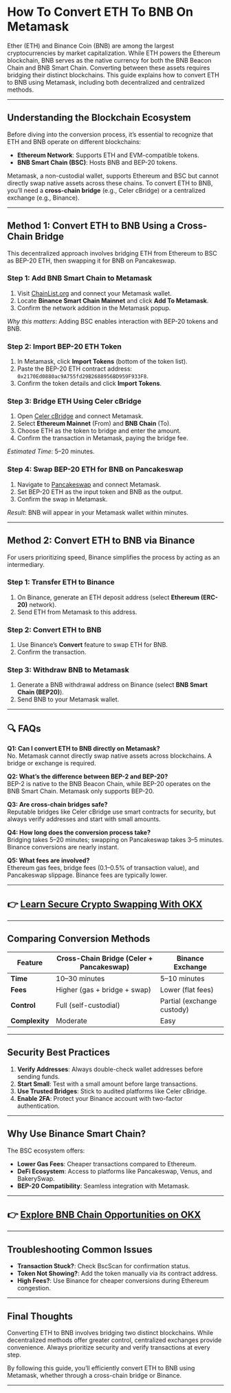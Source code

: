 # How To Convert ETH To BNB On Metamask  

Ether (ETH) and Binance Coin (BNB) are among the largest cryptocurrencies by market capitalization. While ETH powers the Ethereum blockchain, BNB serves as the native currency for both the BNB Beacon Chain and BNB Smart Chain. Converting between these assets requires bridging their distinct blockchains. This guide explains how to convert ETH to BNB using Metamask, including both decentralized and centralized methods.  

---

## Understanding the Blockchain Ecosystem  

Before diving into the conversion process, it’s essential to recognize that ETH and BNB operate on different blockchains:  
- **Ethereum Network**: Supports ETH and EVM-compatible tokens.  
- **BNB Smart Chain (BSC)**: Hosts BNB and BEP-20 tokens.  

Metamask, a non-custodial wallet, supports Ethereum and BSC but cannot directly swap native assets across these chains. To convert ETH to BNB, you’ll need a **cross-chain bridge** (e.g., Celer cBridge) or a centralized exchange (e.g., Binance).  

---

## Method 1: Convert ETH to BNB Using a Cross-Chain Bridge  

This decentralized approach involves bridging ETH from Ethereum to BSC as BEP-20 ETH, then swapping it for BNB on Pancakeswap.  

### Step 1: Add BNB Smart Chain to Metamask  
1. Visit [ChainList.org](https://chainlist.org/) and connect your Metamask wallet.  
2. Locate **Binance Smart Chain Mainnet** and click **Add To Metamask**.  
3. Confirm the network addition in the Metamask popup.  

*Why this matters*: Adding BSC enables interaction with BEP-20 tokens and BNB.  

### Step 2: Import BEP-20 ETH Token  
1. In Metamask, click **Import Tokens** (bottom of the token list).  
2. Paste the BEP-20 ETH contract address: `0x2170Ed0880ac9A755fd29B2688956BD959F933F8`.  
3. Confirm the token details and click **Import Tokens**.  

### Step 3: Bridge ETH Using Celer cBridge  
1. Open [Celer cBridge](https://cbridge.celer.network/) and connect Metamask.  
2. Select **Ethereum Mainnet** (From) and **BNB Chain** (To).  
3. Choose ETH as the token to bridge and enter the amount.  
4. Confirm the transaction in Metamask, paying the bridge fee.  

*Estimated Time*: 5–20 minutes.  

### Step 4: Swap BEP-20 ETH for BNB on Pancakeswap  
1. Navigate to [Pancakeswap](https://pancakeswap.finance/swap) and connect Metamask.  
2. Set BEP-20 ETH as the input token and BNB as the output.  
3. Confirm the swap in Metamask.  

*Result*: BNB will appear in your Metamask wallet within minutes.  

---

## Method 2: Convert ETH to BNB via Binance  

For users prioritizing speed, Binance simplifies the process by acting as an intermediary.  

### Step 1: Transfer ETH to Binance  
1. On Binance, generate an ETH deposit address (select **Ethereum (ERC-20)** network).  
2. Send ETH from Metamask to this address.  

### Step 2: Convert ETH to BNB  
1. Use Binance’s **Convert** feature to swap ETH for BNB.  
2. Confirm the transaction.  

### Step 3: Withdraw BNB to Metamask  
1. Generate a BNB withdrawal address on Binance (select **BNB Smart Chain (BEP20)**).  
2. Send BNB to your Metamask wallet.  

---

## 🔍 FAQs  

**Q1: Can I convert ETH to BNB directly on Metamask?**  
No. Metamask cannot directly swap native assets across blockchains. A bridge or exchange is required.  

**Q2: What’s the difference between BEP-2 and BEP-20?**  
BEP-2 is native to the BNB Beacon Chain, while BEP-20 operates on the BNB Smart Chain. Metamask only supports BEP-20.  

**Q3: Are cross-chain bridges safe?**  
Reputable bridges like Celer cBridge use smart contracts for security, but always verify addresses and start with small amounts.  

**Q4: How long does the conversion process take?**  
Bridging takes 5–20 minutes; swapping on Pancakeswap takes 3–5 minutes. Binance conversions are nearly instant.  

**Q5: What fees are involved?**  
Ethereum gas fees, bridge fees (0.1–0.5% of transaction value), and Pancakeswap slippage. Binance fees are typically lower.  

---

## 👉 [Learn Secure Crypto Swapping With OKX](https://bit.ly/okx-bonus)  

---

## Comparing Conversion Methods  

| Feature                | Cross-Chain Bridge (Celer + Pancakeswap) | Binance Exchange |  
|------------------------|------------------------------------------|------------------|  
| **Time**               | 10–30 minutes                           | 5–10 minutes     |  
| **Fees**               | Higher (gas + bridge + swap)            | Lower (flat fees)|  
| **Control**            | Full (self-custodial)                   | Partial (exchange custody) |  
| **Complexity**         | Moderate                                | Easy             |  

---

## Security Best Practices  
1. **Verify Addresses**: Always double-check wallet addresses before sending funds.  
2. **Start Small**: Test with a small amount before large transactions.  
3. **Use Trusted Bridges**: Stick to audited platforms like Celer cBridge.  
4. **Enable 2FA**: Protect your Binance account with two-factor authentication.  

---

## Why Use Binance Smart Chain?  
The BSC ecosystem offers:  
- **Lower Gas Fees**: Cheaper transactions compared to Ethereum.  
- **DeFi Ecosystem**: Access to platforms like Pancakeswap, Venus, and BakerySwap.  
- **BEP-20 Compatibility**: Seamless integration with Metamask.  

---

## 👉 [Explore BNB Chain Opportunities on OKX](https://bit.ly/okx-bonus)  

---

## Troubleshooting Common Issues  
- **Transaction Stuck?**: Check BscScan for confirmation status.  
- **Token Not Showing?**: Add the token manually via its contract address.  
- **High Fees?**: Use Binance for cheaper conversions during Ethereum congestion.  

---

## Final Thoughts  

Converting ETH to BNB involves bridging two distinct blockchains. While decentralized methods offer greater control, centralized exchanges provide convenience. Always prioritize security and verify transactions at every step.  

By following this guide, you’ll efficiently convert ETH to BNB using Metamask, whether through a cross-chain bridge or Binance.  

--- 
